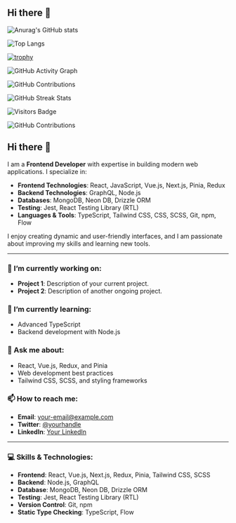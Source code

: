 ## Hi there 👋

![Anurag's GitHub stats](https://github-readme-stats.vercel.app/api?username=joker-fsfs&show_icons=true&theme=github)

![Top Langs](https://github-readme-stats.vercel.app/api/top-langs/?username=joker-fsfs&layout=compact&theme=github)

[![trophy](https://github-profile-trophy.vercel.app/?username=joker-fsfs&theme=gruvbox)](https://github.com/ryo-ma/github-profile-trophy)

![GitHub Activity Graph](https://github-profile-summary-cards.vercel.app/api/cards/repos-per-language?username=joker-fsfs&theme=github)


![GitHub Contributions](https://github-readme-contributions.vercel.app/api/?username=joker-fsfs&theme=github)

![GitHub Streak Stats](https://github-readme-streak-stats.herokuapp.com/?user=joker-fsfs&theme=github)

![Visitors Badge](https://visitor-badge.laobi.icu/badge?page_id=joker-fsfs)

![GitHub Contributions](https://github-readme-contributions.vercel.app/api/?username=joker-fsfs&theme=github)





## Hi there 👋

I am a **Frontend Developer** with expertise in building modern web applications. I specialize in:

- **Frontend Technologies**: React, JavaScript, Vue.js, Next.js, Pinia, Redux
- **Backend Technologies**: GraphQL, Node.js
- **Databases**: MongoDB, Neon DB, Drizzle ORM
- **Testing**: Jest, React Testing Library (RTL)
- **Languages & Tools**: TypeScript, Tailwind CSS, CSS, SCSS, Git, npm, Flow

I enjoy creating dynamic and user-friendly interfaces, and I am passionate about improving my skills and learning new tools.

---

### 🔭 I’m currently working on:
- **Project 1**: Description of your current project.
- **Project 2**: Description of another ongoing project.

### 🌱 I’m currently learning:
- Advanced TypeScript
- Backend development with Node.js

### 💬 Ask me about:
- React, Vue.js, Redux, and Pinia
- Web development best practices
- Tailwind CSS, SCSS, and styling frameworks

### 📫 How to reach me:
- **Email**: [your-email@example.com](mailto:your-email@example.com)
- **Twitter**: [@yourhandle](https://twitter.com/yourhandle)
- **LinkedIn**: [Your LinkedIn](https://linkedin.com/in/yourprofile)

---

### 💻 Skills & Technologies:
- **Frontend**: React, Vue.js, Next.js, Redux, Pinia, Tailwind CSS, SCSS
- **Backend**: Node.js, GraphQL
- **Database**: MongoDB, Neon DB, Drizzle ORM
- **Testing**: Jest, React Testing Library (RTL)
- **Version Control**: Git, npm
- **Static Type Checking**: TypeScript, Flow


